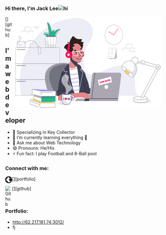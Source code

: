 ### Hi there, I'm Jack Lee<img src="https://user-images.githubusercontent.com/1303154/88677602-1635ba80-d120-11ea-84d8-d263ba5fc3c0.gif" width="28px" height="28px" alt="hi">

[<img align="right" alt="GIF" width="480" height="300" src="./content/images/coder.png" >][github]

## I'm a web developer
- 💪 Specializing in Key Collector
- 🌱 I’m currently learning everything 🤣
- 💬 Ask me about Web Technology
- 😄 Pronouns: He/His
- ⚡ Fun fact: I play Football and 8-Ball pool


### Connect with me:

[<img align="left" alt="Portfolio" width="22px" src="https://raw.githubusercontent.com/iconic/open-iconic/master/svg/globe.svg" />][portfolio]
<!-- [<img align="left" alt="Linkedin" width="22px" src="https://unpkg.com/simple-icons@5.1.0/icons/linkedin.svg" />][linkedin] -->
[<img align="left" alt="Github" width="22px" src="https://unpkg.com/simple-icons@5.1.0/icons/github.svg" />][github]


<br />

### Portfolio:

- http://62.217.181.74:3012/
- fj




